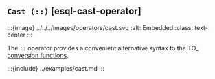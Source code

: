## `Cast (::)` [esql-cast-operator]

:::{image} ../../../images/operators/cast.svg
:alt: Embedded
:class: text-center
:::

The `::` operator provides a convenient alternative syntax to the TO_<type> [conversion functions](../../../esql-functions-operators.md#esql-type-conversion-functions).


:::{include} ../examples/cast.md
:::
